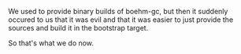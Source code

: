 We used to provide binary builds of boehm-gc, but then it suddenly occured
to us that it was evil and that it was easier to just provide the sources and
build it in the bootstrap target.

So that's what we do now.
